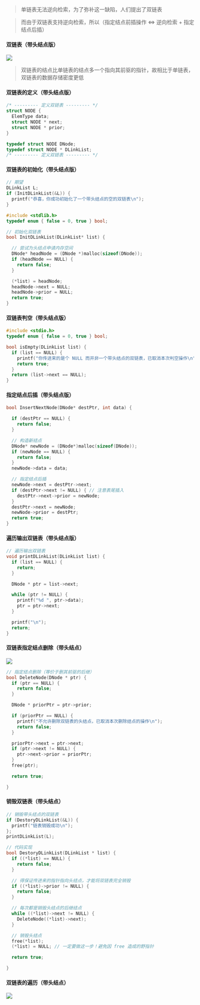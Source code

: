 > 单链表无法逆向检索，为了弥补这一缺陷，人们提出了双链表

> 而由于双链表支持逆向检索，所以（指定结点前插操作 <=> 逆向检索 + 指定结点后插）

#### 双链表（带头结点版）

![](https://gitee.com/pj-l/imgs-1/raw/master/screenShot/image-20220121214920178.png)

> 双链表的结点比单链表的结点多一个指向其前驱的指针，故相比于单链表，双链表的数据存储密度更低

#### 双链表的定义（带头结点版）

```c
/* --------- 定义双链表 --------- */
struct NODE {
  ElemType data;
  struct NODE * next;
  struct NODE * prior;
}

typedef struct NODE DNode;
typedef struct NODE * DLinkList;
/* --------- 定义双链表 --------- */
```

#### 双链表的初始化（带头结点版）

```c
// 期望
DLinkList L;
if (InitDLinkList(&L)) {
  printf("恭喜，你成功初始化了一个带头结点的空的双链表\n");
}
```

```c
#include <stdlib.h>
typedef enum { false = 0, true } bool;

// 初始化双链表
bool InitDLinkList(DLinkList* list) {

  // 尝试为头结点申请内存空间
  DNode* headNode = (DNode *)malloc(sizeof(DNode));
  if (headNode == NULL) {
    return false;
  }

  (*list) = headNode;
  headNode->next = NULL;
  headNode->prior = NULL;
  return true;
}
```

#### 双链表判空（带头结点版）

```c
#include <stdio.h>
typedef enum { false = 0, true } bool;

bool isEmpty(DLinkList list) {
  if (list == NULL) {
    printf("你传进来的是个 NULL 而并非一个带头结点的双链表，已取消本次判空操作\n");
    return true;
  }
  return (list->next == NULL);
}
```

#### 指定结点后插（带头结点版）

```c
bool InsertNextNode(DNode* destPtr, int data) {

  if (destPtr == NULL) {
    return false;
  }

  // 构造新结点
  DNode* newNode = (DNode*)malloc(sizeof(DNode));
  if (newNode == NULL) {
    return false;
  }
  newNode->data = data;

  // 指定结点后插
  newNode->next = destPtr->next;
  if (destPtr->next != NULL) { // 注意表尾插入
    destPtr->next->prior = newNode;
  }
  destPtr->next = newNode;
  newNode->prior = destPtr;
  return true;
}
```

#### 遍历输出双链表（带头结点版）

```c
// 遍历输出双链表
void printDLinkList(DLinkList list) {
  if (list == NULL) {
    return;
  }

  DNode * ptr = list->next;

  while (ptr != NULL) {
    printf("%d ", ptr->data);
    ptr = ptr->next;
  }

  printf("\n");
  return;
}
```

#### 双链表指定结点删除（带头结点）

<img src="https://gitee.com/pj-l/imgs-1/raw/master/screenShot/deleteDNode.png"></img>

```c
// 指定结点删除（等价于删其前驱的后继）
bool DeleteNode(DNode * ptr) {
  if (ptr == NULL) {
    return false;
  }

  DNode * priorPtr = ptr->prior;

  if (priorPtr == NULL) {
    printf("不允许删除双链表的头结点，已取消本次删除结点的操作\n");
    return false;
  }

  priorPtr->next = ptr->next;
  if (ptr->next != NULL) {
    ptr->next->prior = priorPtr;
  }
  free(ptr);

  return true;

}
```

#### 销毁双链表（带头结点）

```c
// 销毁带头结点的双链表
if (DestoryDLinkList(&L)) {
  printf("链表销毁成功\n");
};
printDLinkList(L);
```

```c
// 代码实现
bool DestoryDLinkList(DLinkList * list) {
  if ((*list) == NULL) {
    return false;
  }

  // 得保证传进来的指针指向头结点，才能将双链表完全销毁
  if ((*list)->prior != NULL) {
    return false;
  }

  // 每次都是销毁头结点的后继结点
  while ((*list)->next != NULL) {
    DeleteNode((*list)->next);
  }

  // 销毁头结点
  free(*list);
  (*list) = NULL; // 一定要做这一步！避免因 free 造成的野指针

  return true;

}
```

#### 双链表的遍历（带头结点）

<img src="https://gitee.com/pj-l/imgs-1/raw/master/screenShot/image-20211010122637554.png"></img>
